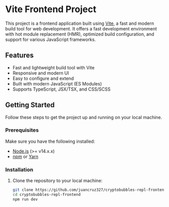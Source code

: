 # Vite Frontend Project

This project is a frontend application built using [Vite](https://vitejs.dev/), a fast and modern build tool for web development. It offers a fast development environment with hot module replacement (HMR), optimized build configuration, and support for various JavaScript frameworks.

## Features
- Fast and lightweight build tool with Vite
- Responsive and modern UI
- Easy to configure and extend
- Built with modern JavaScript (ES Modules)
- Supports TypeScript, JSX/TSX, and CSS/SCSS

## Getting Started

Follow these steps to get the project up and running on your local machine.

### Prerequisites

Make sure you have the following installed:
- [Node.js](https://nodejs.org/) (>= v14.x.x)
- [npm](https://www.npmjs.com/) or [Yarn](https://yarnpkg.com/)

### Installation

1. Clone the repository to your local machine:

   ```bash
   git clone https://github.com/juancruz327/cryptobubbles-repl-frontend.git
   cd cryptobubbles-repl-frontend
   npm run dev
